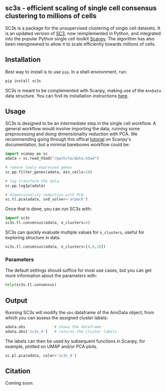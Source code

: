 ## sc3s - efficient scaling of single cell consensus clustering to millions of cells
SC3s is a package for the unsupervised clustering of single cell datasets. It is an updated version of [SC3](https://github.com/hemberg-lab/SC3), now reimplemented in Python, and integrated into the popular Python single cell toolkit [Scanpy](https://scanpy.readthedocs.io/en/stable/). The algorithm has also been reengineered to allow it to scale efficiently towards millions of cells.


## Installation
Best way to install is to use `pip`. In a shell environment, run:
```sh
pip install sc3s
```

SC3s is meant to be complemented with Scanpy, making use of the `AnnData` data structure. You can find its installation instructions [here](https://scanpy.readthedocs.io/en/stable/installation.html).

## Usage
SC3s is designed to be an intermediate step in the single cell workflow. A general workflow would involve importing the data, running some preprocessing and doing dimensionality reduction with PCA. We recommending going through this offical [tutorial](https://scanpy-tutorials.readthedocs.io/en/latest/pbmc3k.html) on Scanpy's documentation, but a minimal barebones workflow could be:
```py
import scanpy as sc
adata = sc.read_h5ad("/path/to/data.h5ad")

# remove lowly expressed genes
sc.pp.filter_genes(adata, min_cells=10)

# log transform the data
sc.pp.log1p(adata)

# dimensionality reduction with PCA
sc.tl.pca(adata, svd_solver='arpack')
```

Once that is done, you can run SC3s with:
```py
import sc3s
sc3s.tl.consensus(adata, n_clusters=4)
```

SC3s can quickly evaluate multiple values for `n_clusters`, useful for exploring structure in data.
```py
sc3s.tl.consensus(adata, n_clusters=[4,8,10])
```

### Parameters
The default settings should suffice for most use cases, but you can get more information about the parameters with:
```py
help(sc3s.tl.consensus)
```

## Output
Running SC3s will modify the `obs` dataframe of the AnnData object, from which you can assess the assigned cluster labels:
```py
adata.obs             # shows the dataframe
adata.obs['sc3s_4']   # returns the cluster labels
```

The labels can then be used by subsequent functions in Scanpy, for example, plotted on UMAP and/or PCA plots.
```py
sc.pl.pca(adata, color='sc3s_4')
```



## Citation
Coming soon.

